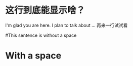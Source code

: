 # 这行到底能显示啥？

I'm glad you are here. I plan to talk about ...
再来一行试试看

#This sentence is without a space
# With a space
